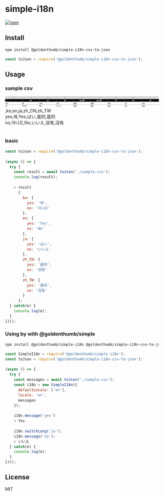 # simple-i18n
[![npm](https://img.shields.io/npm/v/@goldenthumb/simple-i18n-csv-to-json.svg)](https://www.npmjs.com/package/@goldenthumb/simple-i18n-csv-to-json)

## Install
```sh
npm install @goldenthumb/simple-i18n-csv-to-json
```
```js
const toJson = require('@goldenthumb/simple-i18n-csv-to-json');
```

## Usage
### sample csv
![example excel](https://raw.githubusercontent.com/goldenthumb/simple-i18n-csv-to-json/master/sample.png)
,ko,en,ja,zh_CN,zh_TW <br>
yes,예,Yes,はい,是的,是的 <br>
no,아니오,No,いいえ,没有,沒有 <br>
<br>
### basic
```js
const toJson = require('@goldenthumb/simple-i18n-csv-to-json');

(async () => {
  try {
    const result = await toJson('./sample.csv');
    console.log(result);
    
    > result
      {
        ko: {
          yes: '예',
          no: '아니오'
        },
        en: {
          yes: 'Yes',
          no: 'No'
        },
        ja: {
          yes: 'はい',
          no: 'いいえ'
        },
        zh_CN: {
          yes: '是的',
          no: '没有'
        },
        zh_TW: {
          yes: '是的',
          no: '沒有'
        }
      };
  } catch(e) {
    console.log(e);
  }
})();

```
### Using by with @goldenthumb/simple
```sh
npm install @goldenthumb/simple-i18n @goldenthumb/simple-i18n-csv-to-json
```

```js
const SimpleI18n = require('@goldenthumb/simple-i18n');
const toJson = require('@goldenthumb/simple-i18n-csv-to-json');

(async () => {
  try {
    const messages = await toJson('./sample.csv');
    const i18n = new SimpleI18n({
      defaultLocale: ['en'],
      locale: 'en',
      messages
    });
    
    i18n.message('yes')
    > Yes.

    i18n.switchLang('ja');
    i18n.message('no');
    > いいえ
  } catch(e) {
    console.log(e);
  }
})();

```



## License
MIT
